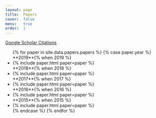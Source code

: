 ```yaml
---
layout: page
title:  Papers
cover:  false
menu:   true
order:  1
---
```


[Google Scholar Citations](https://scholar.google.com/citations?user=fXsHJXkAAAAJ)
<ul>
{% for paper in site.data.papers.papers %}
{% case paper.year %}
  **2019**{% when 2019 %}
  <li>
  {% include paper.html paper=paper %}
  </li>  
  **2018**{% when 2018 %}
  <li>
  {% include paper.html paper=paper %}
  </li>  
  **2017**{% when 2017 %}
  <li>
  {% include paper.html paper=paper %}
  </li>  
  **2016**{% when 2016 %}
  <li>
  {% include paper.html paper=paper %}
  </li>  
  **2015**{% when 2015 %}
  <li>
  {% include paper.html paper=paper %}
  </li>
{% endcase %}
{% endfor %}
</ul>

